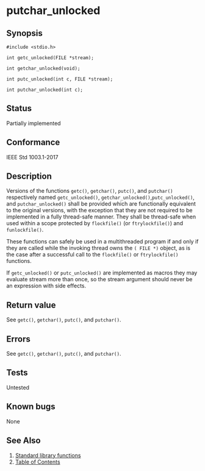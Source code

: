 # putchar_unlocked

## Synopsis

`#include <stdio.h>`

`int getc_unlocked(FILE *stream);`

`int getchar_unlocked(void);`

`int putc_unlocked(int c, FILE *stream);`

`int putchar_unlocked(int c);`

## Status

Partially implemented

## Conformance

IEEE Std 1003.1-2017

## Description

Versions of the functions `getc()`, `getchar()`, `putc()`, and `putchar()` respectively named `getc_unlocked()`,
`getchar_unlocked()`,`putc_unlocked()`, and `putchar_unlocked()` shall be provided which are functionally equivalent to
the original versions, with the exception that they are not required to be implemented in a fully thread-safe manner.
They shall be thread-safe when used within a scope protected by `flockfile()` (or `ftrylockfile()`) and `funlockfile()`.

These functions can safely be used in a multithreaded program if and only if they are called while the invoking thread
owns the `( FILE *)` object, as is the case after a successful call to the `flockfile()` or `ftrylockfile()` functions.

If `getc_unlocked()` or `putc_unlocked()` are implemented as macros they may evaluate stream more than once, so
the stream argument should never be an expression with side effects.

## Return value

See `getc()`, `getchar()`, `putc()`, and `putchar()`.

## Errors

See `getc()`, `getchar()`, `putc()`, and `putchar()`.

## Tests

Untested

## Known bugs

None

## See Also

1. [Standard library functions](../index.md)
2. [Table of Contents](../../../index.md)
